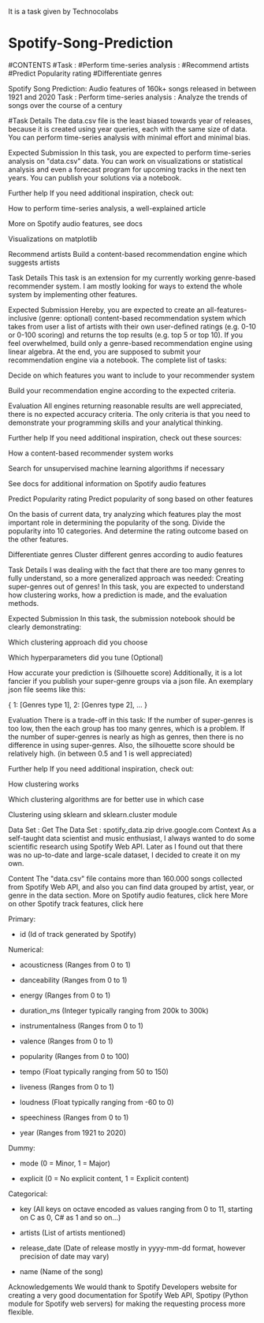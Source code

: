 It is a task given by Technocolabs
# Spotify-Song-Prediction
#CONTENTS
#Task :
#Perform time-series analysis :
#Recommend artists
#Predict Popularity rating
#Differentiate genres




Spotify Song Prediction:
Audio features of 160k+ songs released in between 1921 and 2020
Task :
Perform time-series analysis :
Analyze the trends of songs over the course of a century

#Task Details
The data.csv file is the least biased towards year of releases, because it is created using year queries, each with the same size of data. You can perform time-series analysis with minimal effort and minimal bias.

Expected Submission
In this task, you are expected to perform time-series analysis on "data.csv" data. You can work on visualizations or statistical analysis and even a forecast program for upcoming tracks in the next ten years. You can publish your solutions via a notebook.

Further help
If you need additional inspiration, check out:

How to perform time-series analysis, a well-explained article​

More on Spotify audio features, see docs​

Visualizations on matplotlib​

Recommend artists
Build a content-based recommendation engine which suggests artists

Task Details
This task is an extension for my currently working genre-based recommender system. I am mostly looking for ways to extend the whole system by implementing other features.

Expected Submission
Hereby, you are expected to create an all-features-inclusive (genre: optional) content-based recommendation system which takes from user a list of artists with their own user-defined ratings (e.g. 0-10 or 0-100 scoring) and returns the top results (e.g. top 5 or top 10). If you feel overwhelmed, build only a genre-based recommendation engine using linear algebra. At the end, you are supposed to submit your recommendation engine via a notebook. The complete list of tasks:

Decide on which features you want to include to your recommender system

Build your recommendation engine according to the expected criteria.

Evaluation
All engines returning reasonable results are well appreciated, there is no expected accuracy criteria. The only criteria is that you need to demonstrate your programming skills and your analytical thinking.

Further help
If you need additional inspiration, check out these sources:

​How a content-based recommender system works​

Search for unsupervised machine learning algorithms if necessary

See docs for additional information on Spotify audio features

Predict Popularity rating
Predict popularity of song based on other features

On the basis of current data, try analyzing which features play the most important role in determining the popularity of the song. Divide the popularity into 10 categories. And determine the rating outcome based on the other features.

Differentiate genres
Cluster different genres according to audio features

Task Details
I was dealing with the fact that there are too many genres to fully understand, so a more generalized approach was needed: Creating super-genres out of genres! In this task, you are expected to understand how clustering works, how a prediction is made, and the evaluation methods.

Expected Submission
In this task, the submission notebook should be clearly demonstrating:

Which clustering approach did you choose

Which hyperparameters did you tune (Optional)

How accurate your prediction is (Silhouette score)
Additionally, it is a lot fancier if you publish your super-genre groups via a json file. An exemplary json file seems like this:

{
1: [Genres type 1],
2: [Genres type 2],
…
}

Evaluation
There is a trade-off in this task: If the number of super-genres is too low, then the each group has too many genres, which is a problem. If the number of super-genres is nearly as high as genres, then there is no difference in using super-genres. Also, the silhouette score should be relatively high. (in between 0.5 and 1 is well appreciated)

Further help
If you need additional inspiration, check out:

How clustering works

Which clustering algorithms are for better use in which case

​Clustering using sklearn and sklearn.cluster module​

Data Set :
Get The Data Set :
spotify_data.zip
drive.google.com
Context
As a self-taught data scientist and music enthusiast, I always wanted to do some scientific research using Spotify Web API. Later as I found out that there was no up-to-date and large-scale dataset, I decided to create it on my own.

Content
The "data.csv" file contains more than 160.000 songs collected from Spotify Web API, and also you can find data grouped by artist, year, or genre in the data section.
More on Spotify audio features, click here
More on other Spotify track features, click here​

Primary:
- id (Id of track generated by Spotify)

Numerical:
- acousticness (Ranges from 0 to 1)

- danceability (Ranges from 0 to 1)

- energy (Ranges from 0 to 1)

- duration_ms (Integer typically ranging from 200k to 300k)

- instrumentalness (Ranges from 0 to 1)

- valence (Ranges from 0 to 1)

- popularity (Ranges from 0 to 100)

- tempo (Float typically ranging from 50 to 150)

- liveness (Ranges from 0 to 1)

- loudness (Float typically ranging from -60 to 0)

- speechiness (Ranges from 0 to 1)

- year (Ranges from 1921 to 2020)

Dummy:
- mode (0 = Minor, 1 = Major)

- explicit (0 = No explicit content, 1 = Explicit content)

Categorical:
- key (All keys on octave encoded as values ranging from 0 to 11, starting on C as 0, C# as 1 and so on…)

- artists (List of artists mentioned)

- release_date (Date of release mostly in yyyy-mm-dd format, however precision of date may vary)

- name (Name of the song)

Acknowledgements
We would thank to Spotify Developers website for creating a very good documentation for Spotify Web API, Spotipy (Python module for Spotify web servers) for making the requesting process more flexible.



